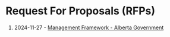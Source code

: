 # Request For Proposals (RFPs)

1. 2024-11-27 - [Management Framework - Alberta Government](https://purchasing.alberta.ca/posting/AB-2024-09582#interested-suppliers)
